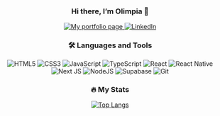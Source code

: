 <div id="header" align="center">
  <h3 align="center"> Hi there, I’m Olimpia 👋 </h3>

  <a href="https://olimpialewinska.vercel.app/en" target="_blank">
    <img src="https://img.shields.io/badge/My%20portfolio%20page-37a779?style=for-the-badge" alt="My portfolio page">
  </a>
  
  <a href="https://www.linkedin.com/in/olimpialewinska/" target="_blank">
    <img src="https://img.shields.io/badge/LinkedIn-0077B5?style=for-the-badge&logo=linkedin&logoColor=white" alt="LinkedIn">
  </a>
</div>

<div align="center">

### :hammer_and_wrench: Languages and Tools 

![HTML5](https://img.shields.io/badge/html5-%23E34F26.svg?style=for-the-badge&logo=html5&logoColor=white) ![CSS3](https://img.shields.io/badge/css3-%231572B6.svg?style=for-the-badge&logo=css3&logoColor=white) ![JavaScript](https://img.shields.io/badge/javascript-%23323330.svg?style=for-the-badge&logo=javascript&logoColor=%23F7DF1E) ![TypeScript](https://img.shields.io/badge/typescript-%23007ACC.svg?style=for-the-badge&logo=typescript&logoColor=white) ![React](https://img.shields.io/badge/react-%2320232a.svg?style=for-the-badge&logo=react&logoColor=%2361DAFB) ![React Native](https://img.shields.io/badge/react_native-%2320232a.svg?style=for-the-badge&logo=react&logoColor=%2361DAFB) ![Next JS](https://img.shields.io/badge/Next-black?style=for-the-badge&logo=next.js&logoColor=white) ![NodeJS](https://img.shields.io/badge/node.js-6DA55F?style=for-the-badge&logo=node.js&logoColor=white) ![Supabase](https://img.shields.io/badge/Supabase-3ECF8E?style=for-the-badge&logo=supabase&logoColor=white) ![Git](https://img.shields.io/badge/git-%23F05033.svg?style=for-the-badge&logo=git&logoColor=white)



### :fire: My Stats 

  
[![Top Langs](https://github-readme-stats.vercel.app/api/top-langs/?username=olimpialewinska&layout=compact&theme=vision-friendly-dark)](https://github.com/anuraghazra/github-readme-stats) 

</div>




